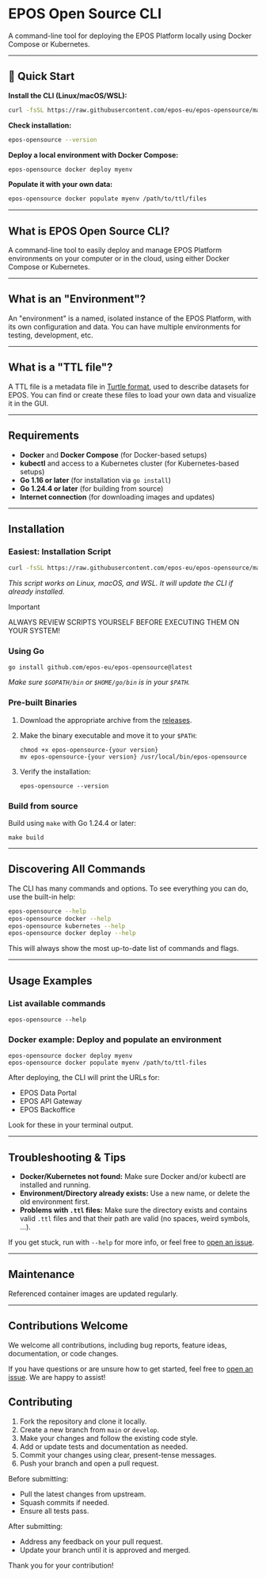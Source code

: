 # EPOS Open Source CLI

A command-line tool for deploying the EPOS Platform locally using Docker Compose or Kubernetes.

---

## 🚀 Quick Start

**Install the CLI (Linux/macOS/WSL):**

```bash
curl -fsSL https://raw.githubusercontent.com/epos-eu/epos-opensource/main/install.sh | sh
```

**Check installation:**

```bash
epos-opensource --version
```

**Deploy a local environment with Docker Compose:**

```bash
epos-opensource docker deploy myenv
```

**Populate it with your own data:**

```bash
epos-opensource docker populate myenv /path/to/ttl/files
```

---

## What is EPOS Open Source CLI?

A command-line tool to easily deploy and manage EPOS Platform environments on your computer or in the cloud, using either Docker Compose or Kubernetes.

---

## What is an "Environment"?

An "environment" is a named, isolated instance of the EPOS Platform, with its own configuration and data. You can have multiple environments for testing, development, etc.

---

## What is a "TTL file"?

A TTL file is a metadata file in [Turtle format](https://www.w3.org/TR/turtle/), used to describe datasets for EPOS. You can find or create these files to load your own data and visualize it in the GUI.

---

## Requirements

- **Docker** and **Docker Compose** (for Docker-based setups)
- **kubectl** and access to a Kubernetes cluster (for Kubernetes-based setups)
- **Go 1.16 or later** (for installation via `go install`)
- **Go 1.24.4 or later** (for building from source)
- **Internet connection** (for downloading images and updates)

---

## Installation

### Easiest: Installation Script

```bash
curl -fsSL https://raw.githubusercontent.com/epos-eu/epos-opensource/main/install.sh | sh
```

_This script works on Linux, macOS, and WSL. It will update the CLI if already installed._

> [!IMPORTANT]
> ALWAYS REVIEW SCRIPTS YOURSELF BEFORE EXECUTING THEM ON YOUR SYSTEM!

### Using Go

```shell
go install github.com/epos-eu/epos-opensource@latest
```

_Make sure `$GOPATH/bin` or `$HOME/go/bin` is in your `$PATH`._

### Pre-built Binaries

1. Download the appropriate archive from the [releases](https://github.com/epos-eu/epos-opensource/releases).
2. Make the binary executable and move it to your `$PATH`:

   ```shell
   chmod +x epos-opensource-{your version}
   mv epos-opensource-{your version} /usr/local/bin/epos-opensource
   ```

3. Verify the installation:

   ```shell
   epos-opensource --version
   ```

### Build from source

Build using `make` with Go 1.24.4 or later:

```shell
make build
```

---

## Discovering All Commands

The CLI has many commands and options. To see everything you can do, use the built-in help:

```bash
epos-opensource --help
epos-opensource docker --help
epos-opensource kubernetes --help
epos-opensource docker deploy --help
```

This will always show the most up-to-date list of commands and flags.

---

## Usage Examples

### List available commands

```shell
epos-opensource --help
```

### Docker example: Deploy and populate an environment

```shell
epos-opensource docker deploy myenv
epos-opensource docker populate myenv /path/to/ttl-files
```

After deploying, the CLI will print the URLs for:

- EPOS Data Portal
- EPOS API Gateway
- EPOS Backoffice

Look for these in your terminal output.

---

## Troubleshooting & Tips

- **Docker/Kubernetes not found:** Make sure Docker and/or kubectl are installed and running.
- **Environment/Directory already exists:** Use a new name, or delete the old environment first.
- **Problems with `.ttl` files:** Make sure the directory exists and contains valid `.ttl` files and that their path are valid (no spaces, weird symbols, ...).

If you get stuck, run with `--help` for more info, or feel free to [open an issue](https://github.com/epos-eu/epos-opensource/issues).

---

## Maintenance

Referenced container images are updated regularly.

---

## Contributions Welcome

We welcome all contributions, including bug reports, feature ideas, documentation, or code changes.

If you have questions or are unsure how to get started, feel free to [open an issue](https://github.com/epos-eu/epos-opensource/issues). We are happy to assist!

## Contributing

1. Fork the repository and clone it locally.
2. Create a new branch from `main` or `develop`.
3. Make your changes and follow the existing code style.
4. Add or update tests and documentation as needed.
5. Commit your changes using clear, present-tense messages.
6. Push your branch and open a pull request.

Before submitting:

- Pull the latest changes from upstream.
- Squash commits if needed.
- Ensure all tests pass.

After submitting:

- Address any feedback on your pull request.
- Update your branch until it is approved and merged.

Thank you for your contribution!

